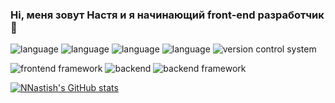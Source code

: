 ### Hi, меня зовут Настя и я начинающий front-end разработчик 👋

![language](https://img.shields.io/badge/JavaScript-informational?style=flat&logo=JavaScript&logoColor=white&color=2bbc8a)
![language](https://img.shields.io/badge/HTML-informational?style=flat&logo=HTML5&logoColor=white&color=2bbc8a)
![language](https://img.shields.io/badge/CSS-informational?style=flat&logo=CSS3&logoColor=white&color=2bbc8a)
![language](https://img.shields.io/badge/WebPack-informational?style=flat&logo=Webpack&logoColor=white&color=2bbc8a)
![version control system](https://img.shields.io/badge/GIT-informational?style=flat&logo=Git&logoColor=white&color=2bbc8a)


![frontend framework](https://img.shields.io/badge/React-informational?style=flat&logo=React&logoColor=white&color=2bbc8a)
![backend](https://img.shields.io/badge/node.js-Backend-informational?style=flat&logo=node.js&logoColor=white&color=2bbc8a)
![backend framework](https://img.shields.io/badge/express-Framework-informational?style=flat&logo=express&logoColor=white&color=2bbc8a)

[![NNastish's GitHub stats](https://github-readme-stats.vercel.app/api?username=NNastish)](https://github.com/anuraghazra/github-readme-stats)


<!--
**NNastish/NNastish** is a ✨ _special_ ✨ repository because its `README.md` (this file) appears on your GitHub profile.

Here are some ideas to get you started:

- 🔭 I’m currently working on ...
- 🌱 I’m currently learning ...
- 👯 I’m looking to collaborate on ...
- 🤔 I’m looking for help with ...
- 💬 Ask me about ...
- 📫 How to reach me: ...
- 😄 Pronouns: ...
- ⚡ Fun fact: ...
-->
